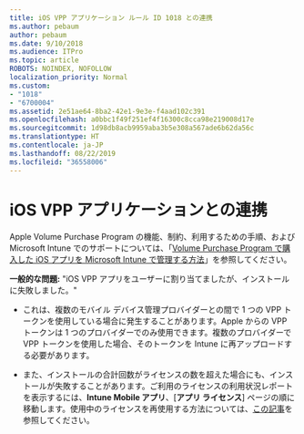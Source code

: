 ```yaml
---
title: iOS VPP アプリケーション ルール ID 1018 との連携
ms.author: pebaum
author: pebaum
ms.date: 9/10/2018
ms.audience: ITPro
ms.topic: article
ROBOTS: NOINDEX, NOFOLLOW
localization_priority: Normal
ms.custom:
- "1018"
- "6700004"
ms.assetid: 2e51ae64-8ba2-42e1-9e3e-f4aad102c391
ms.openlocfilehash: a0bbc1f49f251ef4f16300c8cca98e219008d17e
ms.sourcegitcommit: 1d98db8acb9959aba3b5e308a567ade6b62da56c
ms.translationtype: HT
ms.contentlocale: ja-JP
ms.lasthandoff: 08/22/2019
ms.locfileid: "36558006"
---
```

# <a name="working-with-ios-vpp-applications"></a>iOS VPP アプリケーションとの連携

Apple Volume Purchase Program の機能、制約、利用するための手順、および Microsoft Intune でのサポートについては、「[Volume Purchase Program で購入した iOS アプリを Microsoft Intune で管理する方法](https://docs.microsoft.com/intune/vpp-apps-ios)」を参照してください。
  
 **一般的な問題:** "iOS VPP アプリをユーザーに割り当てましたが、インストールに失敗しました。"
  
- これは、複数のモバイル デバイス管理プロバイダーとの間で 1 つの VPP トークンを使用している場合に発生することがあります。Apple からの VPP トークンは 1 つのプロバイダーでのみ使用できます。複数のプロバイダーで VPP トークンを使用した場合、そのトークンを Intune に再アップロードする必要があります。

- また、インストールの合計回数がライセンスの数を超えた場合にも、インストールが失敗することがあります。ご利用のライセンスの利用状況レポートを表示するには、**Intune Mobile アプリ**、[**アプリ ライセンス**] ページの順に移動します。使用中のライセンスを再使用する方法については、[この記事](https://docs.microsoft.com/intune/vpp-apps-ios#revoking-app-licenses-and-deleting-tokens)を参照してください。
